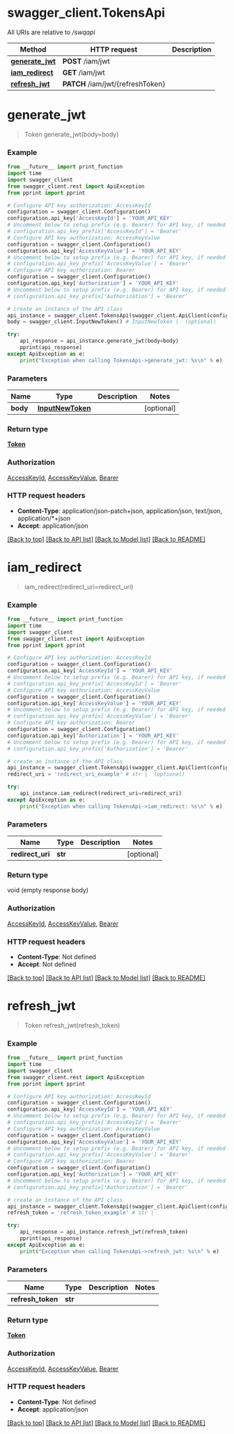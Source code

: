 # swagger_client.TokensApi

All URIs are relative to */swqapi*

Method | HTTP request | Description
------------- | ------------- | -------------
[**generate_jwt**](TokensApi.md#generate_jwt) | **POST** /iam/jwt | 
[**iam_redirect**](TokensApi.md#iam_redirect) | **GET** /iam/jwt | 
[**refresh_jwt**](TokensApi.md#refresh_jwt) | **PATCH** /iam/jwt/{refreshToken} | 

# **generate_jwt**
> Token generate_jwt(body=body)



### Example
```python
from __future__ import print_function
import time
import swagger_client
from swagger_client.rest import ApiException
from pprint import pprint

# Configure API key authorization: AccessKeyId
configuration = swagger_client.Configuration()
configuration.api_key['AccessKeyId'] = 'YOUR_API_KEY'
# Uncomment below to setup prefix (e.g. Bearer) for API key, if needed
# configuration.api_key_prefix['AccessKeyId'] = 'Bearer'
# Configure API key authorization: AccessKeyValue
configuration = swagger_client.Configuration()
configuration.api_key['AccessKeyValue'] = 'YOUR_API_KEY'
# Uncomment below to setup prefix (e.g. Bearer) for API key, if needed
# configuration.api_key_prefix['AccessKeyValue'] = 'Bearer'
# Configure API key authorization: Bearer
configuration = swagger_client.Configuration()
configuration.api_key['Authorization'] = 'YOUR_API_KEY'
# Uncomment below to setup prefix (e.g. Bearer) for API key, if needed
# configuration.api_key_prefix['Authorization'] = 'Bearer'

# create an instance of the API class
api_instance = swagger_client.TokensApi(swagger_client.ApiClient(configuration))
body = swagger_client.InputNewToken() # InputNewToken |  (optional)

try:
    api_response = api_instance.generate_jwt(body=body)
    pprint(api_response)
except ApiException as e:
    print("Exception when calling TokensApi->generate_jwt: %s\n" % e)
```

### Parameters

Name | Type | Description  | Notes
------------- | ------------- | ------------- | -------------
 **body** | [**InputNewToken**](InputNewToken.md)|  | [optional] 

### Return type

[**Token**](Token.md)

### Authorization

[AccessKeyId](../README.md#AccessKeyId), [AccessKeyValue](../README.md#AccessKeyValue), [Bearer](../README.md#Bearer)

### HTTP request headers

 - **Content-Type**: application/json-patch+json, application/json, text/json, application/*+json
 - **Accept**: application/json

[[Back to top]](#) [[Back to API list]](../README.md#documentation-for-api-endpoints) [[Back to Model list]](../README.md#documentation-for-models) [[Back to README]](../README.md)

# **iam_redirect**
> iam_redirect(redirect_uri=redirect_uri)



### Example
```python
from __future__ import print_function
import time
import swagger_client
from swagger_client.rest import ApiException
from pprint import pprint

# Configure API key authorization: AccessKeyId
configuration = swagger_client.Configuration()
configuration.api_key['AccessKeyId'] = 'YOUR_API_KEY'
# Uncomment below to setup prefix (e.g. Bearer) for API key, if needed
# configuration.api_key_prefix['AccessKeyId'] = 'Bearer'
# Configure API key authorization: AccessKeyValue
configuration = swagger_client.Configuration()
configuration.api_key['AccessKeyValue'] = 'YOUR_API_KEY'
# Uncomment below to setup prefix (e.g. Bearer) for API key, if needed
# configuration.api_key_prefix['AccessKeyValue'] = 'Bearer'
# Configure API key authorization: Bearer
configuration = swagger_client.Configuration()
configuration.api_key['Authorization'] = 'YOUR_API_KEY'
# Uncomment below to setup prefix (e.g. Bearer) for API key, if needed
# configuration.api_key_prefix['Authorization'] = 'Bearer'

# create an instance of the API class
api_instance = swagger_client.TokensApi(swagger_client.ApiClient(configuration))
redirect_uri = 'redirect_uri_example' # str |  (optional)

try:
    api_instance.iam_redirect(redirect_uri=redirect_uri)
except ApiException as e:
    print("Exception when calling TokensApi->iam_redirect: %s\n" % e)
```

### Parameters

Name | Type | Description  | Notes
------------- | ------------- | ------------- | -------------
 **redirect_uri** | **str**|  | [optional] 

### Return type

void (empty response body)

### Authorization

[AccessKeyId](../README.md#AccessKeyId), [AccessKeyValue](../README.md#AccessKeyValue), [Bearer](../README.md#Bearer)

### HTTP request headers

 - **Content-Type**: Not defined
 - **Accept**: Not defined

[[Back to top]](#) [[Back to API list]](../README.md#documentation-for-api-endpoints) [[Back to Model list]](../README.md#documentation-for-models) [[Back to README]](../README.md)

# **refresh_jwt**
> Token refresh_jwt(refresh_token)



### Example
```python
from __future__ import print_function
import time
import swagger_client
from swagger_client.rest import ApiException
from pprint import pprint

# Configure API key authorization: AccessKeyId
configuration = swagger_client.Configuration()
configuration.api_key['AccessKeyId'] = 'YOUR_API_KEY'
# Uncomment below to setup prefix (e.g. Bearer) for API key, if needed
# configuration.api_key_prefix['AccessKeyId'] = 'Bearer'
# Configure API key authorization: AccessKeyValue
configuration = swagger_client.Configuration()
configuration.api_key['AccessKeyValue'] = 'YOUR_API_KEY'
# Uncomment below to setup prefix (e.g. Bearer) for API key, if needed
# configuration.api_key_prefix['AccessKeyValue'] = 'Bearer'
# Configure API key authorization: Bearer
configuration = swagger_client.Configuration()
configuration.api_key['Authorization'] = 'YOUR_API_KEY'
# Uncomment below to setup prefix (e.g. Bearer) for API key, if needed
# configuration.api_key_prefix['Authorization'] = 'Bearer'

# create an instance of the API class
api_instance = swagger_client.TokensApi(swagger_client.ApiClient(configuration))
refresh_token = 'refresh_token_example' # str | 

try:
    api_response = api_instance.refresh_jwt(refresh_token)
    pprint(api_response)
except ApiException as e:
    print("Exception when calling TokensApi->refresh_jwt: %s\n" % e)
```

### Parameters

Name | Type | Description  | Notes
------------- | ------------- | ------------- | -------------
 **refresh_token** | **str**|  | 

### Return type

[**Token**](Token.md)

### Authorization

[AccessKeyId](../README.md#AccessKeyId), [AccessKeyValue](../README.md#AccessKeyValue), [Bearer](../README.md#Bearer)

### HTTP request headers

 - **Content-Type**: Not defined
 - **Accept**: application/json

[[Back to top]](#) [[Back to API list]](../README.md#documentation-for-api-endpoints) [[Back to Model list]](../README.md#documentation-for-models) [[Back to README]](../README.md)

